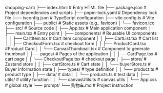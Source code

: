 shopping-cart/
├── index.html             # Entry HTML file
├── package.json           # Project dependencies and scripts
├── pnpm-lock.yaml         # Dependency lock file
├── tsconfig.json          # TypeScript configuration
├── vite.config.ts         # Vite configuration
├── public/                # Static assets (e.g., favicon)
│   └── favicon.ico
├── src/                   # Source code
│   ├── App.tsx            # Main application component
│   ├── main.tsx           # Entry point
│   ├── components/        # Reusable UI components
│   │   ├── CartItem.tsx     # Cart item component
│   │   ├── CartList.tsx    # Cart list
│   │   ├── CheckoutForm.tsx # checkout form
│   │   ├── ProductCard.tsx #Product Card
│   │   └── CanvasThumbnail.tsx # Component to generate thumbnail
│   ├── pages/             # Pages of the application
│   │   ├── CartPage.tsx     # cart page
│   │   └── CheckoutPage.tsx # checkout page
│   ├── store/             # Zustand store
│   │   ├── cartStore.ts     # Cart state
│   │   └── buyerStore.ts    # Buyer Information state
│   ├── types/             # type definition
│   │   └── product.ts       # product type
│   ├── data/              # data
│   │   └── products.ts      # test data
│   ├── utils/              # utility function
│   │   └── canvasUtils.ts   # canvas utils
│   └── App.css            # global style
└── prompt/
    └── 购物车.md           # Project instruction
